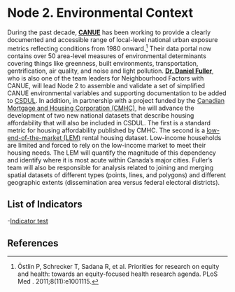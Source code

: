 # Node 2. Environmental Context
During the past decade, [**CANUE**](https://canuedata.ca/) has been working to provide a clearly documented and accessible range of local-level national urban exposure metrics reflecting conditions from 1980 onward.[^1] Their data portal now contains over 50 area-level measures of environmental determinants covering things like greenness, built environments, transportation, gentrification, air quality, and noise and light pollution. [**Dr. Daniel Fuller**](https://medicine.usask.ca/profiles/che/daniel-fuller.php), who is also one of the team leaders for Neighbourhood Factors with CANUE, will lead Node 2 to assemble and validate a set of simplified CANUE environmental variables and supporting documentation to be added to [CSDUL](https://github.com/csdul/pre_beta_csdul_introduction). In addition, in partnership with a project funded by the [Canadian Mortgage and Housing Corporation (CMHC)](https://www.cmhc-schl.gc.ca/about-us), he will advance the development of two new national datasets that describe housing affordability that will also be included in CSDUL. The first is a standard metric for housing affordability published by CMHC. The second is a [low-end-of-the-market (LEM)](https://lemr.ca/) rental housing dataset. Low-income households are limited and forced to rely on the low-income market to meet their housing needs. The LEM will quantify the magnitude of this dependency and identify where it is most acute within Canada’s major cities. Fuller’s team will also be responsible for analysis related to joining and merging spatial datasets of different types (points, lines, and polygons) and different geographic extents (dissemination area versus federal electoral districts).

## List of Indicators
-[Indicator test](https://github.com/csdul/environmental_context/blob/main/indicator_test)

## References
[^1]: Östlin P, Schrecker T, Sadana R, et al. Priorities for research on equity and health: towards an equity-focused health research agenda. PLoS Med . 2011;8(11):e1001115. 
